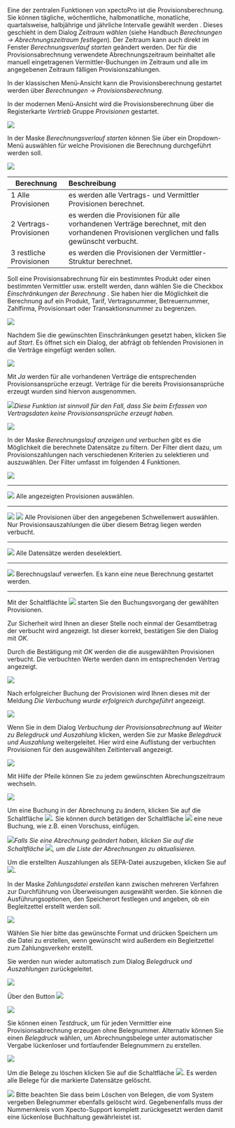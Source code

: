 Eine der zentralen Funktionen von xpectoPro ist die Provisionsberechnung. 
Sie können tägliche, wöchentliche, halbmonatliche, monatliche, quartalsweise, halbjährige und jährliche Intervalle gewählt werden . Dieses geschieht in dem Dialog *Zeitraum wählen* (siehe Handbuch *Berechnungen → Abrechnungszeitraum festlegen*). Der Zeitraum kann auch direkt im Fenster *Berechnungsverlauf starten* geändert werden.
Der für die Provisionsabrechnung verwendete Abrechnungszeitraum beinhaltet alle manuell eingetragenen Vermittler-Buchungen im Zeitraum und alle im angegebenen Zeitraum fälligen Provisionszahlungen. 

In der klassischen Menü-Ansicht kann die Provisionsberechnung gestartet werden über *Berechnungen → Provisionsberechnung*.

In der modernen Menü-Ansicht wird die Provisionsberechnung über die Registerkarte *Vertrieb* Gruppe *Provisionen* gestartet.

![](http://xpecto.github.io/docs/img/img_1461751530160.png)

In der Maske *Berechnungsverlauf starten* können Sie über ein Dropdown-Menü auswählen für welche Provisionen die Berechnung durchgeführt werden soll.

![](http://xpecto.github.io/docs/xpecto/Berechnungen/Provisionsberechnung/Berechnungslauf_starten.png)


|  Berechnung           |    Beschreibung     |  
| ------------- |:-------------| 
| 1 Alle Provisionen      | es werden alle Vertrags- und Vermittler Provisionen berechnet.| 
| 2 Vertrags-Provisionen    | es werden die Provisionen für alle vorhandenen Verträge berechnet, mit den vorhandenen Provisionen verglichen und falls gewünscht verbucht.| 
| 3 restliche Provisionen    | es werden die Provisionen der Vermittler-Struktur berechnet. | 

Soll eine Provisionsabrechnung für ein bestimmtes Produkt oder einen bestimmten Vermittler usw. erstellt werden, dann wählen Sie die Checkbox *Einschränkungen der Berechnung* . 
Sie haben hier die Möglichkeit die Berechnung auf ein Produkt, Tarif, Vertragsnummer, Betreuernummer, Zahlfirma, Provisionsart oder Transaktionsnummer zu begrenzen.

![](http://xpecto.github.io/docs/xpecto/Berechnungen/Provisionsberechnung/Einschraenkung_der_Berechnung.png)

Nachdem Sie die gewünschten Einschränkungen gesetzt haben, klicken Sie auf *Start*.
Es öffnet sich ein Dialog, der abfrägt ob fehlenden Provisionen in die Verträge eingefügt werden sollen. 

![](http://xpecto.github.io/docs/xpecto/Berechnungen/Provisionsberechnung/Provisionen_einfuegen.png) 

Mit *Ja* werden für alle vorhandenen Verträge die entsprechenden Provisionsansprüche erzeugt. Verträge für die bereits Provisionsansprüche erzeugt wurden sind hiervon ausgenommen.

![](http://xpecto.github.io/docs/xpecto/Grafiken/gr_gluehbirne.jpg)*Diese Funktion ist sinnvoll für den Fall, dass Sie beim Erfassen von Vertragsdaten keine Provisionsansprüche erzeugt haben.*

![](http://xpecto.github.io/docs/xpecto/Berechnungen/Provisionsberechnung/Berechnungsverlauf_anzeigen.png)

In der Maske *Berechnungslauf anzeigen und verbuchen* gibt es die Möglichkeit die berechnete Datensätze zu filtern. Der Filter dient  dazu, um Provisionszahlungen nach verschiedenen Kriterien zu selektieren und auszuwählen. Der Filter umfasst im folgenden 4 Funktionen.

![](http://xpecto.github.io/docs/xpecto/Berechnungen/Provisionsberechnung/Berechnungslauf_anzeigen_Filter.png)


----------


  ![](http://xpecto.github.io/docs/img/img_1440753874370.png) Alle angezeigten Provisionen auswählen.

----------

![](http://xpecto.github.io/docs/img/img_1440753891145.png)   ![](http://xpecto.github.io/docs/img/img_1440753923716.png) Alle Provisionen über den angegebenen Schwellenwert auswählen. Nur Provisionsauszahlungen die über diesem Betrag liegen werden verbucht.

----------


![](http://xpecto.github.io/docs/img/img_1440753950213.png) Alle Datensätze werden deselektiert. 


----------


![](http://xpecto.github.io/docs/img/img_1440753976766.png) Berechnugslauf verwerfen. Es kann eine neue Berechnung gestartet werden.


----------


Mit der Schaltflächte  ![](http://xpecto.github.io/docs/img/img_1432632280997.png) starten Sie den Buchungsvorgang der gewählten Provisionen.

Zur Sicherheit wird Ihnen an dieser Stelle noch einmal der Gesamtbetrag der verbucht wird angezeigt. Ist dieser korrekt, bestätigen Sie den Dialog mit *OK*.

Durch die Bestätigung mit *OK* werden die die ausgewählten Provisionen verbucht. Die verbuchten Werte werden dann im entsprechenden Vertrag angezeigt. 

![](http://xpecto.github.io/docs/xpecto/Berechnungen/Provisionsberechnung/Provisionen_verbuchen.png)

Nach erfolgreicher Buchung der Provisionen wird Ihnen dieses mit der Meldung *Die Verbuchung wurde erfolgreich durchgeführt* angezeigt.

![](http://xpecto.github.io/docs/xpecto/Berechnungen/Provisionsberechnung/Belegdruck_und_weiter.png)

Wenn Sie in dem Dialog *Verbuchung der Provisionsabrechnung* auf *Weiter zu Belegdruck und Auszahlung* klicken, werden Sie zur Maske *Belegdruck und Auszahlung* weitergeleitet. Hier wird eine Auflistung der verbuchten Provisionen für den ausgewählten Zeitintervall angezeigt.

![](http://xpecto.github.io/docs/xpecto/Berechnungen/Provisionsberechnung/Belegdruck_und_Auszahlung.png)

Mit Hilfe der Pfeile können Sie zu jedem gewünschten Abrechungszeitraum wechseln.

![](http://xpecto.github.io/docs/img/img_1461757224272.png)

Um eine Buchung in der Abrechnung zu ändern, klicken Sie auf die Schaltfläche ![](http://xpecto.github.io/docs/img/img_1441095989354.png).  Sie können durch betätigen der Schaltfläche ![](http://xpecto.github.io/docs/img/img_1441100101421.png) eine neue Buchung, wie z.B. einen Vorschuss, einfügen.

![](http://xpecto.github.io/docs/xpecto/Grafiken/gr_gluehbirne.jpg)*Falls Sie eine Abrechnung geändert haben, klicken Sie auf die Schaltfläche ![](http://xpecto.github.io/docs/img/img_1441108231660.png), um die Liste der Abrechnungen zu aktualisieren.*

Um die erstellten Auszahlungen als SEPA-Datei auszugeben, klicken Sie auf ![](http://xpecto.github.io/docs/img/img_1440751324468.png). 

In der Maske *Zahlungsdatei erstellen* kann zwischen mehreren Verfahren zur Durchführung von Überweisungen ausgewählt werden. Sie können die Ausführungsoptionen, den Speicherort festlegen und angeben, ob ein Begleitzettel erstellt werden soll.

![](http://xpecto.github.io/docs/xpecto/Berechnungen/Provisionsberechnung/Zahldatei_erstellen.png)

Wählen Sie hier bitte das gewünschte Format und drücken Speichern um die Datei zu erstellen, wenn gewünscht wird außerdem ein Begleitzettel zum Zahlungsverkehr  erstellt.

Sie werden nun wieder automatisch zum Dialog *Belegdruck und Auszahlungen* zurückgeleitet.

![](http://xpecto.github.io/docs/xpecto/Berechnungen/Provisionsberechnung/Belegdruck_und_Auszahlung.png)


Über den Button ![](http://xpecto.github.io/docs/img/img_1440751272141.png) 

![](http://xpecto.github.io/docs/img/img_1461759452003.png)

Sie können einen *Testdruck*, um für jeden  Vermittler  eine Provisionsabrechnung erzeugen ohne Belegnummer. Alternativ können Sie einen *Belegdruck* wählen, um Abrechnungsbelege unter automatischer Vergabe lückenloser und fortlaufender Belegnummern zu erstellen. 

![](http://xpecto.github.io/docs/img/img_1461759529178.png)

Um die Belege zu löschen klicken Sie auf die Schaltfläche ![](http://xpecto.github.io/docs/img/img_1441103301118.png). Es werden alle Belege für die markierte Datensätze gelöscht.

![](http://xpecto.github.io/docs/xpecto/Grafiken/gr_gluehbirne.jpg) Bitte beachten Sie dass beim Löschen von Belegen, die vom System vergeben Belegnummer ebenfalls gelöscht wird. Gegebenenfalls muss der Nummernkreis vom Xpecto-Support komplett zurückgesetzt werden damit eine lückenlose Buchhaltung gewährleistet ist.
